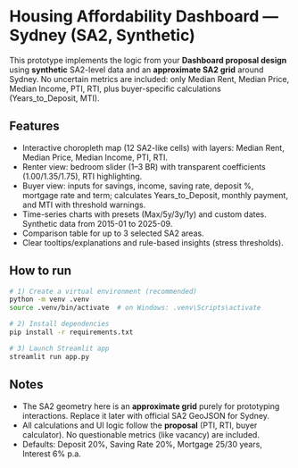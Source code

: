 
# Housing Affordability Dashboard — Sydney (SA2, Synthetic)

This prototype implements the logic from your **Dashboard proposal design** using **synthetic** SA2-level data and an **approximate SA2 grid** around Sydney.
No uncertain metrics are included: only Median Rent, Median Price, Median Income, PTI, RTI, plus buyer-specific calculations (Years_to_Deposit, MTI).

## Features
- Interactive choropleth map (12 SA2-like cells) with layers: Median Rent, Median Price, Median Income, PTI, RTI.
- Renter view: bedroom slider (1–3 BR) with transparent coefficients (1.00/1.35/1.75), RTI highlighting.
- Buyer view: inputs for savings, income, saving rate, deposit %, mortgage rate and term; calculates Years_to_Deposit, monthly payment, and MTI with threshold warnings.
- Time-series charts with presets (Max/5y/3y/1y) and custom dates. Synthetic data from 2015-01 to 2025-09.
- Comparison table for up to 3 selected SA2 areas.
- Clear tooltips/explanations and rule-based insights (stress thresholds).

## How to run
```bash
# 1) Create a virtual environment (recommended)
python -m venv .venv
source .venv/bin/activate  # on Windows: .venv\Scripts\activate

# 2) Install dependencies
pip install -r requirements.txt

# 3) Launch Streamlit app
streamlit run app.py
```

## Notes
- The SA2 geometry here is an **approximate grid** purely for prototyping interactions. Replace it later with official SA2 GeoJSON for Sydney.
- All calculations and UI logic follow the **proposal** (PTI, RTI, buyer calculator). No questionable metrics (like vacancy) are included.
- Defaults: Deposit 20%, Saving Rate 20%, Mortgage 25/30 years, Interest 6% p.a.

